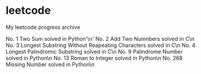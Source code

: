 # leetcode
My leetcode progress archive

No. 1      Two Sum                                         solved in Python'\n'
No. 2      Add Two Numnbers                                solved in C\n
No. 3      Longest Substring Without Reapeating Characters solved in C\n
No. 4      Longest Palindromic Substring                   solved in C\n
No. 9      Palindrome Number                               solved in Python\n
No. 13     Roman to Integer                                solved in Python\n
No. 268    Missing Number                                  solved in Python\n